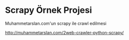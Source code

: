 # Scrapy Örnek Projesi
Muhammetarslan.com'un scrapy ile crawl edilmesi

http://muhammetarslan.com/2web-crawler-python-scrapy/
